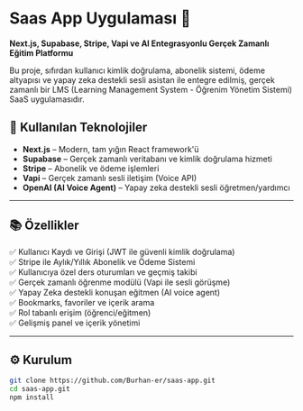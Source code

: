 # Saas App Uygulaması 🚀  
**Next.js, Supabase, Stripe, Vapi ve AI Entegrasyonlu Gerçek Zamanlı Eğitim Platformu**

Bu proje, sıfırdan kullanıcı kimlik doğrulama, abonelik sistemi, ödeme altyapısı ve yapay zeka destekli sesli asistan ile entegre edilmiş, gerçek zamanlı bir LMS (Learning Management System - Öğrenim Yönetim Sistemi) SaaS uygulamasıdır.

## 🔧 Kullanılan Teknolojiler

- **Next.js** – Modern, tam yığın React framework'ü
- **Supabase** – Gerçek zamanlı veritabanı ve kimlik doğrulama hizmeti
- **Stripe** – Abonelik ve ödeme işlemleri
- **Vapi** – Gerçek zamanlı sesli iletişim (Voice API)
- **OpenAI (AI Voice Agent)** – Yapay zeka destekli sesli öğretmen/yardımcı

---

## 📚 Özellikler

✅ Kullanıcı Kaydı ve Girişi (JWT ile güvenli kimlik doğrulama)  
✅ Stripe ile Aylık/Yıllık Abonelik ve Ödeme Sistemi  
✅ Kullanıcıya özel ders oturumları ve geçmiş takibi  
✅ Gerçek zamanlı öğrenme modülü (Vapi ile sesli görüşme)  
✅ Yapay Zeka destekli konuşan eğitmen (AI voice agent)  
✅ Bookmarks, favoriler ve içerik arama  
✅ Rol tabanlı erişim (öğrenci/eğitmen)  
✅ Gelişmiş panel ve içerik yönetimi

---

## ⚙️ Kurulum

```bash
git clone https://github.com/Burhan-er/saas-app.git
cd saas-app.git
npm install

